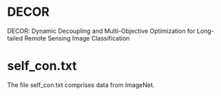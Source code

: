 # DECOR
DECOR: Dynamic Decoupling and Multi-Objective Optimization for Long-tailed Remote Sensing Image Classification

# self_con.txt
The file self_con.txt comprises data from ImageNet.
